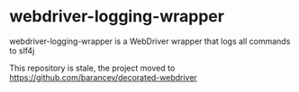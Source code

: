 webdriver-logging-wrapper
====================

webdriver-logging-wrapper is a WebDriver wrapper that logs all commands to slf4j

This repository is stale, the project moved to https://github.com/barancev/decorated-webdriver
